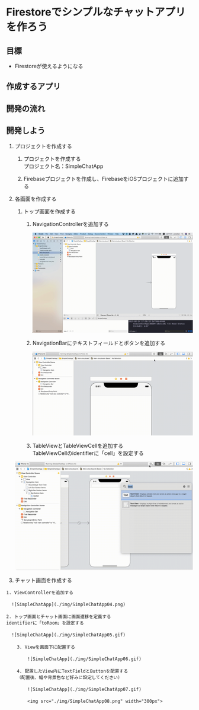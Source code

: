 # Firestoreでシンプルなチャットアプリを作ろう

## 目標
- Firestoreが使えるようになる

## 作成するアプリ

## 開発の流れ

## 開発しよう
1. プロジェクトを作成する

	1. プロジェクトを作成する  
	プロジェクト名：SimpleChatApp
	
	2. Firebaseプロジェクトを作成し、FirebaseをiOSプロジェクトに追加する

2. 各画面を作成する
	
	1. トップ画面を作成する
		
		1. NavigationControllerを追加する
			
			![SimpleChatApp](./img/SimpleChatApp01.gif)
			
		2. NavigationBarにテキストフィールドとボタンを追加する

			![SimpleChatApp](./img/SimpleChatApp02.gif)
			
		3. TableViewとTableViewCellを追加する  
    TableViewCellのidentifierに「cell」を設定する

      ![SimpleChatApp](./img/SimpleChatApp03.gif)

  2. チャット画面を作成する

    1. ViewControllerを追加する

      ![SimpleChatApp](./img/SimpleChatApp04.png)

    2. トップ画面とチャット画面に画面遷移を定義する  
    identifierに「toRoom」を設定する

      ![SimpleChatApp](./img/SimpleChatApp05.gif)

		3. Viewを画面下に配置する

			![SimpleChatApp](./img/SimpleChatApp06.gif)

		4. 配置したView内にTextFieldとButtonを配置する  
		（配置後、幅や背景色など好みに設定してください）

			![SimpleChatApp](./img/SimpleChatApp07.gif)

			<img src="./img/SimpleChatApp08.png" width="300px">